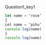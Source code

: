 Question1_key1
```javascript
let name = ‘rose’
{
Let name = ‘pihu’
console.log(name)
}
console.log(name)
```